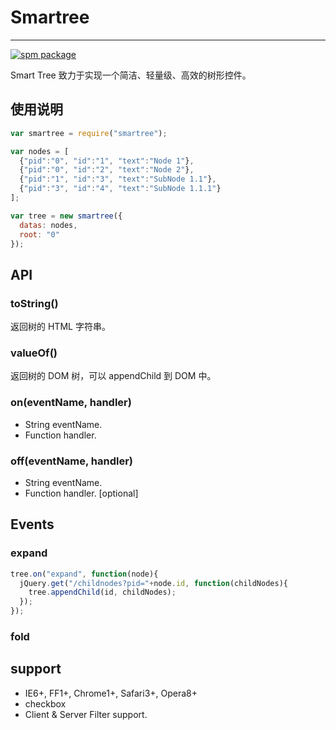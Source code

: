 
# Smartree

----

[![spm package](http://spmjs.io/badge/smartree)](http://spmjs.io/package/smartree)

Smart Tree 致力于实现一个简洁、轻量级、高效的树形控件。

## 使用说明

```js
var smartree = require("smartree");

var nodes = [
  {"pid":"0", "id":"1", "text":"Node 1"},
  {"pid":"0", "id":"2", "text":"Node 2"},
  {"pid":"1", "id":"3", "text":"SubNode 1.1"},
  {"pid":"3", "id":"4", "text":"SubNode 1.1.1"}
];

var tree = new smartree({
  datas: nodes,
  root: "0"
});
```

## API

### toString()

返回树的 HTML 字符串。

### valueOf()

返回树的 DOM 树，可以 appendChild 到 DOM 中。

### on(eventName, handler)

* String eventName.
* Function handler.

### off(eventName, handler)

* String eventName.
* Function handler. [optional]

## Events

### expand

```js
tree.on("expand", function(node){
  jQuery.get("/childnodes?pid="+node.id, function(childNodes){
    tree.appendChild(id, childNodes);
  });
});
```

### fold

## support

* IE6+, FF1+, Chrome1+, Safari3+, Opera8+
* checkbox
* Client & Server Filter support.
